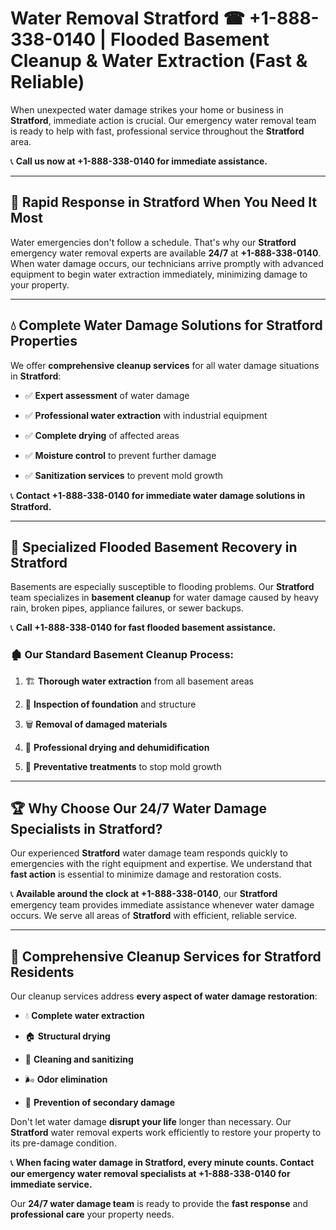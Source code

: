 # Water Removal Stratford ☎ +1-888-338-0140 | Flooded Basement Cleanup & Water Extraction (Fast & Reliable)

When unexpected water damage strikes your home or business in **Stratford**, immediate action is crucial. Our emergency water removal team is ready to help with fast, professional service throughout the **Stratford** area. 

📞 **Call us now at +1-888-338-0140 for immediate assistance.**
---
## 🚀 Rapid Response in Stratford When You Need It Most
Water emergencies don't follow a schedule. That's why our **Stratford** emergency water removal experts are available **24/7** at **+1-888-338-0140**. When water damage occurs, our technicians arrive promptly with advanced equipment to begin water extraction immediately, minimizing damage to your property.
---
## 💧 Complete Water Damage Solutions for Stratford Properties
We offer **comprehensive cleanup services** for all water damage situations in **Stratford**:
- ✅ **Expert assessment** of water damage  
- ✅ **Professional water extraction** with industrial equipment  
- ✅ **Complete drying** of affected areas  
- ✅ **Moisture control** to prevent further damage  
- ✅ **Sanitization services** to prevent mold growth  
📞 **Contact +1-888-338-0140 for immediate water damage solutions in Stratford.**
---
## 🌊 Specialized Flooded Basement Recovery in Stratford
Basements are especially susceptible to flooding problems. Our **Stratford** team specializes in **basement cleanup** for water damage caused by heavy rain, broken pipes, appliance failures, or sewer backups. 
📞 **Call +1-888-338-0140 for fast flooded basement assistance.**
### 🏚️ Our Standard Basement Cleanup Process:
1. 🏗️ **Thorough water extraction** from all basement areas  
2. 🔎 **Inspection of foundation** and structure  
3. 🗑️ **Removal of damaged materials**  
4. 💨 **Professional drying and dehumidification**  
5. 🚫 **Preventative treatments** to stop mold growth  
---
## 🏆 Why Choose Our 24/7 Water Damage Specialists in Stratford?
Our experienced **Stratford** water damage team responds quickly to emergencies with the right equipment and expertise. We understand that **fast action** is essential to minimize damage and restoration costs.
📞 **Available around the clock at +1-888-338-0140**, our **Stratford** emergency team provides immediate assistance whenever water damage occurs. We serve all areas of **Stratford** with efficient, reliable service.
---
## 🧹 Comprehensive Cleanup Services for Stratford Residents
Our cleanup services address **every aspect of water damage restoration**:
- 💧 **Complete water extraction**  
- 🏠 **Structural drying**  
- 🧼 **Cleaning and sanitizing**  
- 🌬️ **Odor elimination**  
- 🚫 **Prevention of secondary damage**  
Don't let water damage **disrupt your life** longer than necessary. Our **Stratford** water removal experts work efficiently to restore your property to its pre-damage condition.
📞 **When facing water damage in Stratford, every minute counts. Contact our emergency water removal specialists at +1-888-338-0140 for immediate service.**
Our **24/7 water damage team** is ready to provide the **fast response** and **professional care** your property needs.
